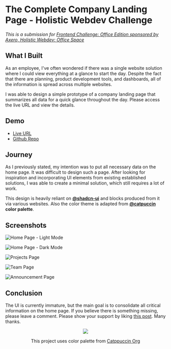 # The Complete Company Landing Page - Holistic Webdev Challenge

*This is a submission for [Frontend Challenge: Office Edition sponsored by Axero, Holistic Webdev: Office Space](https://dev.to/challenges/frontend/axero)*

## What I Built

<!-- Tell us about your intranet layout and what you were looking to achieve. -->

As an employee, I've often wondered if there was a single website solution where I could view everything at a glance to start the day. Despite the fact that there are planning, product development tools, and dashboards, all of the information is spread across multiple websites. 

I was able to design a simple prototype of a company landing page that summarizes all data for a quick glance throughout the day. Please access the live URL and view the details.

## Demo

<!-- Show us your project! Share a public link to your code and embed your CodePen (or similar editor) directly into this post (see the FAQ section from the challenge page). -->

- [Live URL](https://officespace.shinjith.workers.dev)
- [Github Repo](https://github.com/shinjith-dev/officespace)

## Journey

<!-- Tell us about your process, what you learned, any choices you are particularly proud of, etc. -->

As I previously stated, my intention was to put all necessary data on the home page.  It was difficult to design such a page. After looking for inspiration and incorporating UI elements from existing established solutions, I was able to create a minimal solution, which still requires a lot of work.

This design is heavily reliant on [**@shadcn-ui**](https://github.com/shadcn-ui) and blocks produced from it via various websites. Also the color theme is adapted from **[@catpuccin](https://github.com/catppuccin) color palette**.

## Screenshots

![Home Page - Light Mode](https://dev-to-uploads.s3.amazonaws.com/uploads/articles/t0s5ngqvi3drqf1gbf0x.png)

![Home Page - Dark Mode](https://dev-to-uploads.s3.amazonaws.com/uploads/articles/8biwresxqhgvcufmkkiz.png)

![Projects Page](https://dev-to-uploads.s3.amazonaws.com/uploads/articles/znukbvyiwlammthlxg1n.png)

![Team Page](https://dev-to-uploads.s3.amazonaws.com/uploads/articles/8zge1v7ojear7t0gkhrz.png)

![Announcement Page](https://dev-to-uploads.s3.amazonaws.com/uploads/articles/8dkjpmw2vv419pgwzab7.png)


## Conclusion

The UI is currently immature, but the main goal is to consolidate all critical information on the home page. If you believe there is something missing, please leave a comment. Please show your support by liking [this post](https://dev.to/shinjithdev/the-complete-company-landing-page-holistic-webdev-challenge-2jaa). Many thanks.

<p align="center"><img src="https://raw.githubusercontent.com/catppuccin/catppuccin/main/assets/footers/gray0_ctp_on_line.svg?sanitize=true" /></p>
<p align="center">This project uses color palette from <a href="https://github.com/catppuccin" target="_blank">Catppuccin Org</a></p>

<!-- Team Submissions: Please pick one member to publish the submission and credit teammates by listing their DEV usernames directly in the body of the post. -->

<!-- ⚠️ By entering the challenge, you grant Axero a worldwide, royalty-free license to use your submission - whether on our website, in marketing materials, or any other Axero channels - at no additional cost. You retain full ownership of your work, and we'll always credit you (with a link back to your original submission) whenever it's displayed publicly.

By submitting, you affirm that you hold all necessary rights or licenses for the submission. -->

<!-- We encourage you to consider adding a license for your code. -->

<!-- Don't forget to add a cover image to your post (if you want). -->

<!-- Thanks for participating! -->
